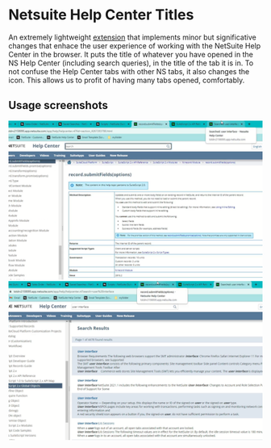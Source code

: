 # Netsuite Help Center Titles
An extremely lightweight [extension](https://chrome.google.com/webstore/detail/netsuite-help-center-actu/hmmodbepjklifehkjkokedllpfclabem) that implements minor but significative changes that enhace the user experience of working with the NetSuite Help Center in the browser.
It puts the title of whatever you have opened in the NS Help Center (including search queries), in the title of the tab it is in. To not confuse the Help Center tabs with other NS tabs, it also changes the icon.
This allows us to profit of having many tabs opened, comfortably.

## Usage screenshots
![Screenshot 1.](images/screenshot1.png) ![Screenshot 2.](images/screenshot2.png)
